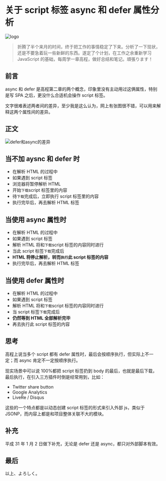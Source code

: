 # 关于 script 标签 async 和 defer 属性分析

![logo](https://edge.yancey.app/beg/whats-the-difference-between-async-vs-defer-attributes.jpg)

> 折腾了半个来月的时间，终于把工作的事情稳定了下来。分析了一下现状，还是不要急着玩一些新鲜的东西。遂定了个计划，在工作之余重新学习 JavaScript 的基础，每周学一章高程，做好总结和笔记。頑張ります！

## 前言

async 和 defer 是高程第二章的两个概念，印象里没有主动用过这俩属性，特别是写 SPA 之后，更没什么合适机会操作 script 标签。

文字很难表述两者间的差异，至少我是这么认为，网上有张图很不错，可以用来解释这两个属性间的差异。

## 正文

![defer和async的差异](https://edge.yancey.app/beg/2151798436-59da4801c6772_articlex.png)

## 当不加 aysnc 和 defer 时

- 在解析 HTML 的过程中
- 如果遇到 script 标签
- 浏览器将暂停解析 HTML
- 开始`下载`script 标签里的内容
- 待`下载`完成后，立即执行 script 标签里的内容
- 执行完毕后，再去解析 HTML 标签

## 当使用 async 属性时

- 在解析 HTML 的过程中
- 如果遇到 script 标签
- 解析 HTML 将和`下载`script 标签的内容同时进行
- 当此 script 标签`下载`完成后
- **HTML 将停止解析，转而`执行`此 script 标签的内容**
- 执行完毕后，再去解析 HTML 标签

## 当使用 defer 属性时

- 在解析 HTML 的过程中
- 如果遇到 script 标签
- 解析 HTML 将和`下载`script 标签的内容同时进行
- 当 script 标签`下载`完成后
- **仍然等到 HTML 全部解析完毕**
- 再去执行此 script 标签的内容

## 思考

高程上说当多个 script 都有 defer 属性时，最后会按顺序执行，但实际上不一定；而 async 肯定不一定按顺序执行。

现实场景中可以说 100%都把 script 标签扔到 body 的最后，也就是最后下载，最后执行，在引入三方插件时倒是经常用到，比如：

- Twitter share button
- Google Analytics
- LiveRe / Disqus

这些的一个特点都是以动态创建 script 标签的形式来引入外部 js，类似于 JSONP，而内容上都是和项目整体关联不大的模块。

## 补充

平成 31 年 1 月 2 日做下补充，无论是 defer 还是 async，都只对外部脚本有效。

## 最后

以上、よろしく。
